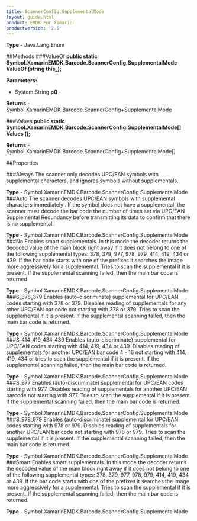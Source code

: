 ```yaml
---
title: ScannerConfig.SupplementalMode
layout: guide.html 
product: EMDK For Xamarin 
productversion: '2.5' 
---
```


    

**Type** - Java.Lang.Enum

##Methods
###ValueOf
**public static Symbol.XamarinEMDK.Barcode.ScannerConfig.SupplementalMode ValueOf (string this_);**


        

**Parameters:** 

* System.String **p0** - 

**Returns** - Symbol.XamarinEMDK.Barcode.ScannerConfig+SupplementalMode

###Values
**public static Symbol.XamarinEMDK.Barcode.ScannerConfig.SupplementalMode[] Values ();**


        


**Returns** - Symbol.XamarinEMDK.Barcode.ScannerConfig+SupplementalMode[]

##Properties

###Always
The scanner only decodes UPC/EAN symbols with supplemental characters, and ignores symbols without supplementals.

**Type** - Symbol.XamarinEMDK.Barcode.ScannerConfig.SupplementalMode
###Auto
The scanner decodes UPC/EAN symbols with supplemental characters immediately . If the symbol does not have a supplemental, the scanner must decode the bar code the number of times set via UPC/EAN Supplemental Redundancy before transmitting its data to confirm that there is no supplemental.

**Type** - Symbol.XamarinEMDK.Barcode.ScannerConfig.SupplementalMode
###No
Enables smart supplementals. In this mode the decoder returns the decoded value of the main block right away if it does not belong to one of the following supplemental types: 378, 379, 977, 978, 979, 414, 419, 434 or 439. If the bar code starts with one of the prefixes it searches the image more aggressively for a supplemental. Tries to scan the supplemental if it is present. If the supplemental scanning failed, then the main bar code is returned

**Type** - Symbol.XamarinEMDK.Barcode.ScannerConfig.SupplementalMode
###S_378_379
Enables (auto-discriminate) supplemental for UPC/EAN codes starting with 378 or 379. Disables reading of supplementals for any other UPC/EAN bar code not starting with 378 or 379. Tries to scan the supplemental if it is present. If the supplemental scanning failed, then the main bar code is returned.

**Type** - Symbol.XamarinEMDK.Barcode.ScannerConfig.SupplementalMode
###S_414_419_434_439
Enables (auto-discriminate) supplemental for UPC/EAN codes starting with 414, 419, 434 or 439. Disables reading of supplementals for another UPC/EAN bar code 4 - 16 not starting with 414, 419, 434 or tries to scan the supplemental if it is present. If the supplemental scanning failed, then the main bar code is returned.

**Type** - Symbol.XamarinEMDK.Barcode.ScannerConfig.SupplementalMode
###S_977
Enables (auto-discriminate) supplemental for UPC/EAN codes starting with 977. Disables reading of supplementals for another UPC/EAN barcode not starting with 977. Tries to scan the supplemental if it is present. If the supplemental scanning failed, then the main bar code is returned.

**Type** - Symbol.XamarinEMDK.Barcode.ScannerConfig.SupplementalMode
###S_978_979
Enables (auto-discriminate) supplemental for UPC/EAN codes starting with 978 or 979. Disables reading of supplementals for another UPC/EAN bar code not starting with 978 or 979. Tries to scan the supplemental if it is present. If the supplemental scanning failed, then the main bar code is returned.

**Type** - Symbol.XamarinEMDK.Barcode.ScannerConfig.SupplementalMode
###Smart
Enables smart supplementals. In this mode the decoder returns the decoded value of the main block right away if it does not belong to one of the following supplemental types: 378, 379, 977, 978, 979, 414, 419, 434 or 439. If the bar code starts with one of the prefixes it searches the image more aggressively for a supplemental. Tries to scan the supplemental if it is present. If the supplemental scanning failed, then the main bar code is returned.

**Type** - Symbol.XamarinEMDK.Barcode.ScannerConfig.SupplementalMode


